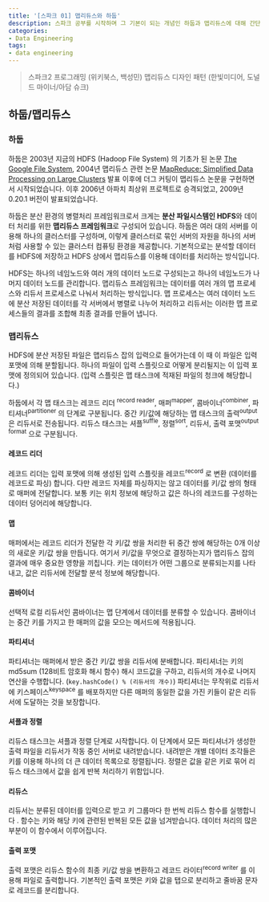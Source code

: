 ```yaml
---
title: '[스파크 01] 맵리듀스와 하둡'
description: 스파크 공부를 시작하며 그 기본이 되는 개념인 하둡과 맵리듀스에 대해 간단하게 알아봅니다.
categories:
- Data Engineering
tags:
- data engineering
---
```


> 스파크2 프로그래밍 (위키북스, 백성민)
> 맵리듀스 디자인 패턴 (한빛미디어, 도널드 마이너/아담 슈크)



## 하둡/맵리듀스

### 하둡

하둡은 2003년 지금의 HDFS (Hadoop File System) 의 기초가 된 논문 [The Google File System](https://static.googleusercontent.com/media/research.google.com/ko//archive/gfs-sosp2003.pdf), 2004년 맵리듀스 관련 논문 [MapReduce: Simplified Data Processing on Large Clusters](https://static.googleusercontent.com/media/research.google.com/ko//archive/mapreduce-osdi04.pdf) 발표 이후에 더그 커팅이 맵리듀스 논문을 구현하면서 시작되었습니다. 이후 2006년 아파치 최상위 프로젝트로 승격되었고, 2009년 0.20.1 버전이 발표되었습니다.

하둡은 분산 환경의 병렬처리 프레임워크로서 크게는 **분산 파일시스템인 HDFS**와 데이터 처리를 위한 **맵리듀스 프레임워크**로 구성되어 있습니다. 하둡은 여러 대의 서버를 이용해 하나의 클러스터를 구성하며, 이렇게 클러스터로 묶인 서버의 자원을 하나의 서버처럼 사용할 수 있는 클러스터 컴퓨팅 환경을 제공합니다. 기본적으로는 분석할 데이터를 HDFS에 저장하고 HDFS 상에서 맵리듀스를 이용해 데이터를 처리하는 방식입니다.

HDFS는 하나의 네임노드와 여러 개의 데이터 노드로 구성되는고 하나의 네임노드가 나머지 데이터 노드를 관리합니다. 맵리듀스 프레임워크는 데이터를 여러 개의 맵 프로세스와 리듀서 프로세스로 나눠서 처리하는 방식입니다. 맵 프로세스는 여러 데이터 노드에 분산 저장된 데이터를 각 서버에서 병렬로 나누어 처리하고 리듀서는 이러한 맵 프로세스들의 결과를 조합해 최종 결과를 만들어 냅니다.



### 맵리듀스

HDFS에 분산 저장된 파일은 맵리듀스 잡의 입력으로 들어가는데 이 때 이 파일은 입력 포맷에 의해 분할됩니다. 하나의 파일이 입력 스플릿으로 어떻게 분리될지는 이 입력 포맷에 정의되어 있습니다. (입력 스플릿은 맵 태스크에 적재된 파일의 청크에 해당합니다.)

하둡에서 각 맵 태스크는 레코드 리더 <sup>record reader</sup>, 매퍼<sup>mapper</sup>, 콤바이너<sup>combiner</sup>, 파티셔너<sup>partitioner</sup> 의 단계로 구분됩니다. 중간 키/값에 해당하는 맵 태스크의 출력<sup>output</sup> 은 리듀서로 전송됩니다. 리듀스 태스크는 셔플<sup>suffle</sup>, 정렬<sup>sort</sup>, 리듀서, 출력 포맷<sup>output format</sup> 으로 구분됩니다.



#### 레코드 리더

레코드 리더는 입력 포맷에 의해 생성된 입력 스플릿을 레코드<sup>record</sup> 로 변환 (데이터를 레코드로 파싱) 합니다. 다만 레코드 자체를 파싱하지는 않고 데이터를 키/값 쌍의 형태로 매퍼에 전달합니다. 보통 키는 위치 정보에 해당하고 값은 하나의 레코드를 구성하는 데이터 덩어리에 해당합니다.



#### 맵

매퍼에서는 레코드 리더가 전달한 각 키/값 쌍을 처리한 뒤 중간 쌍에 해당하는 0개 이상의 새로운 키/값 쌍을 만듭니다. 여기서 키/값을 무엇으로 결정하는지가 맵리듀스 잡의 결과에 매우 중요한 영향을 끼칩니다. 키는 데이터가 어떤 그룹으로 분류되는지를 나타내고, 값은 리듀서에 전달할 분석 정보에 해당합니다.



#### 콤바이너

선택적 로컬 리듀서인 콤바이너는 맵 단계에서 데이터를 분류할 수 있습니다. 콤바이너는 중간 키를 가지고 한 매퍼의 값을 모으는 메서드에 적용됩니다.



#### 파티셔너

파티셔너는 매퍼에서 받은 중간 키/값 쌍을 리듀서에 분배합니다. 파티셔너는 키의 md5sum (128비트 암호화 해시 함수) 해시 코드값을 구하고, 리듀서의 개수로 나머지 연산을 수행합니다. (`key.hashCode() % (리듀서의 개수)`) 파티셔너는 무작위로 리듀서에 키스페이스<sup>keyspace</sup> 를 배포하지만 다른 매퍼의 동일한 값을 가진 키들이 같은 리듀서에 도달하는 것을 보장합니다.



#### 셔플과 정렬

리듀스 태스크는 셔플과 정렬 단계로 시작합니다. 이 단계에서 모든 파티셔너가 생성한 출력 파일을 리듀서가 작동 중인 서버로 내려받습니다. 내려받은 개별 데이터 조각들은 키를 이용해 하나의 더 큰 데이터 목록으로 정렬됩니다. 정렬은 값을 같은 키로 묶어 리듀스 태스크에서 값을 쉽게 반복 처리하기 위함입니다.



#### 리듀스

리듀서는 분류된 데이터를 입력으로 받고 키 그룹마다 한 번씩 리듀스 함수를 실행합니다 . 함수는 키와 해당 키에 관련된 반복된 모든 값을 넘겨받습니다. 데이터 처리의 많은 부분이 이 함수에서 이루어집니다.



#### 출력 포맷

출력 포맷은 리듀스 함수의 최종 키/값 쌍을 변환하고 레코드 라이터<sup>record writer</sup> 를 이용해 파일로 출력합니다. 기본적인 출력 포맷은 키와 값을 탭으로 분리하고 줄바꿈 문자로 레코드를 분리합니다.